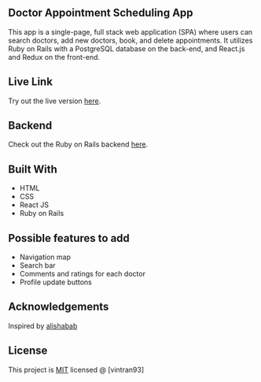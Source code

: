 ## Doctor Appointment Scheduling App

This app is a single-page, full stack web application (SPA) where users can search doctors, add new doctors, book, and delete appointments.
It utilizes Ruby on Rails with a PostgreSQL database on the back-end, and React.js and Redux on the front-end.

## Live Link

Try out the live version [here](https://vintran93.github.io/appointments_client/).

## Backend

Check out the Ruby on Rails backend [here](https://github.com/vintran93/appointments_backend).

## Built With

* HTML
* CSS
* React JS
* Ruby on Rails

## Possible features to add
* Navigation map
* Search bar
* Comments and ratings for each doctor
* Profile update buttons

## Acknowledgements 
Inspired by [alishabab](https://github.com/alishabab/appointment-booking-frontend)

## License

This project is [MIT](https://opensource.org/licenses/MIT) licensed @ [vintran93]



